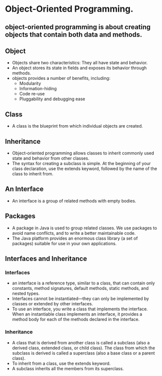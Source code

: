 # Object-Oriented Programming.

## object-oriented programming is about creating objects that contain both data and methods.

## Object
- Objects share two characteristics: They all have state and behavior.
- An object stores its state in fields and exposes its behavior through methods.
- objects provides a number of benefits, including:
  - Modularity
  - Information-hiding
  - Code re-use
  - Pluggability and debugging ease

## Class
- A class is the blueprint from which individual objects are created.

## Inheritance
- Object-oriented programming allows classes to inherit commonly used state and behavior from other classes.
- The syntax for creating a subclass is simple. At the beginning of your class declaration, use the extends keyword, followed by the name of the class to inherit from.

## An  Interface

- An interface is a group of related methods with empty bodies.

## Packages 
- A package in Java is used to group related classes. We use packages to avoid name conflicts, and to write a better maintainable code.
- The Java platform provides an enormous class library (a set of packages) suitable for use in your own applications.

## Interfaces and Inheritance

### Interfaces
- an interface is a reference type, similar to a class, that can contain only constants, method signatures, default methods, static methods, and nested types.
- Interfaces cannot be instantiated—they can only be implemented by classes or extended by other interfaces.
- To use an interface, you write a class that implements the interface. When an instantiable class implements an interface, it provides a method body for each of the methods declared in the interface.

### Inheritance

- A class that is derived from another class is called a subclass (also a derived class, extended class, or child class). The class from which the subclass is derived is called a superclass (also a base class or a parent class).
- To inherit from a class, use the extends keyword.
- A subclass inherits all the members from its superclass.


